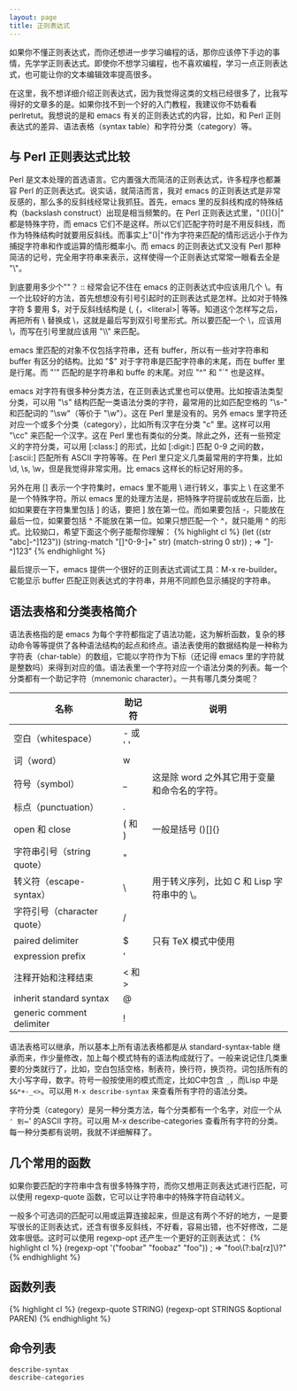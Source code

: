 ```yaml
---
layout: page
title: 正则表达式
---
```


如果你不懂正则表达式，而你还想进一步学习编程的话，那你应该停下手边的事情，先学学正则表达式。即使你不想学习编程，也不喜欢编程，学习一点正则表达式，也可能让你的文本编辑效率提高很多。

在这里，我不想详细介绍正则表达式，因为我觉得这类的文档已经很多了，比我写得好的文章多的是。如果你找不到一个好的入门教程，我建议你不妨看看 perlretut。我想说的是和 emacs 有关的正则表达式的内容，比如，和 Perl 正则表达式的差异、语法表格（syntax table）和字符分类（category）等。

## 与 Perl 正则表达式比较 ##

Perl 是文本处理的首选语言。它内置强大而简洁的正则表达式，许多程序也都兼容 Perl 的正则表达式。说实话，就简洁而言，我对 emacs 的正则表达式是非常反感的，那么多的反斜线经常让我抓狂。首先，emacs 里的反斜线构成的特殊结构（backslash construct）出现是相当频繁的。在 Perl 正则表达式里，"()[]{}|" 都是特殊字符，而 emacs 它们不是这样。所以它们匹配字符时是不用反斜线，而作为特殊结构时就要用反斜线。而事实上"()|"作为字符来匹配的情形远远小于作为捕捉字符串和作或运算的情形概率小。而 emacs 的正则表达式又没有 Perl 那种简洁的记号，完全用字符串来表示，这样使得一个正则表达式常常一眼看去全是 "\\"。

到底要用多少个"\"？ :: 经常会记不住在 emacs 的正则表达式中应该用几个 \。有一个比较好的方法，首先想想没有引号引起时的正则表达式是怎样。比如对于特殊字符 $ 要用 \$，对于反斜线结构是 \(, \{，\<literal>|</literal> 等等。知道这个怎样写之后，再把所有 \ 替换成 \\，这就是最后写到双引号里形式。所以要匹配一个 \，应该用 \\，而写在引号里就应该用 "\\\\" 来匹配。

emacs 里匹配的对象不仅包括字符串，还有 buffer，所以有一些对字符串和 buffer 有区分的结构。比如 "$" 对于字符串是匹配字符串的末尾，而在 buffer 里是行尾。而 "\'" 匹配的是字符串和 buffe 的末尾。对应 "^" 和 "\`" 也是这样。

emacs 对字符有很多种分类方法，在正则表达式里也可以使用。比如按语法类型分类，可以用 "\s" 结构匹配一类语法分类的字符，最常用的比如匹配空格的 "\s-" 和匹配词的 "\sw"（等价于 "\w"）。这在 Perl 里是没有的。另外 emacs 里字符还对应一个或多个分类（category），比如所有汉字在分类 "c" 里。这样可以用 "\cc" 来匹配一个汉字。这在 Perl 里也有类似的分类。除此之外，还有一些预定义的字符分类，可以用 [:class:] 的形式，比如 [:digit:] 匹配 0-9 之间的数，[:ascii:] 匹配所有 ASCII 字符等等。在 Perl 里只定义几类最常用的字符集，比如 \d, \s, \w，但是我觉得非常实用。比 emacs 这样长的标记好用的多。

另外在用 [] 表示一个字符集时，emacs 里不能用 \ 进行转义，事实上 \ 在这里不是一个特殊字符。所以 emacs 里的处理方法是，把特殊字符提前或放在后面，比如如果要在字符集里包括 ] 的话，要把 ] 放在第一位。而如果要包括 -，只能放在最后一位，如果要包括 ^ 不能放在第一位。如果只想匹配一个 ^，就只能用 \^ 的形式。比较拗口，希望下面这个例子能帮你理解：
{% highlight cl %}
(let ((str "abc]-^]123"))
  (string-match "[]^0-9-]+" str)
  (match-string 0 str))                 ; => "]-^]123"
{% endhighlight %}

最后提示一下，emacs 提供一个很好的正则表达式调试工具：M-x re-builder。它能显示 buffer 匹配正则表达式的字符串，并用不同颜色显示捕捉的字符串。

## 语法表格和分类表格简介 ##

语法表格指的是 emacs 为每个字符都指定了语法功能，这为解析函数，复杂的移动命令等等提供了各种语法结构的起点和终点。语法表使用的数据结构是一种称为字符表（char-table）的数组，它能以字符作为下标（还记得 emacs 里的字符就是整数吗）来得到对应的值。语法表里一个字符对应一个语法分类的列表。每一个分类都有一个助记字符（mnemonic character）。一共有哪几类分类呢？

<table>
<thead>
<tr><th>名称</th><th>助记符</th><th>说明</th></tr>
</thead>
<tbody>
<tr><td>空白（whitespace）</td><td>- 或 ' '</td><td></td></tr>
<tr><td>词（word）</td><td>w</td><td></td></tr>
<tr><td>符号（symbol）</td><td>_</td><td>这是除 word 之外其它用于变量和命令名的字符。</td></tr>
<tr><td>标点（punctuation）</td><td>.</td><td></td></tr>
<tr><td>open 和 close</td><td>( 和 )</td><td>一般是括号 ()[]{}</td></tr>
<tr><td>字符串引号（string quote）</td><td>&quot;</td><td></td></tr>
<tr><td>转义符（escape-syntax）</td><td>\</td><td>用于转义序列，比如 C 和 Lisp 字符串中的 \。</td></tr>
<tr><td>字符引号（character quote）</td><td>/</td><td></td></tr>
<tr><td>paired delimiter</td><td>$</td><td>只有 TeX 模式中使用</td></tr>
<tr><td>expression prefix</td><td>'</td><td></td></tr>
<tr><td>注释开始和注释结束</td><td>&lt; 和 &gt;</td><td></td></tr>
<tr><td>inherit standard syntax</td><td>@</td><td></td></tr>
<tr><td>generic comment delimiter</td><td>!</td><td></td></tr>
</tbody>
</table>

语法表格可以继承，所以基本上所有语法表格都是从 standard-syntax-table 继承而来，作少量修改，加上每个模式特有的语法构成就行了。一般来说记住几类重要的分类就行了，比如，空白包括空格，制表符，换行符，换页符。词包括所有的大小写字母，数字。符号一般按使用的模式而定，比如C中包含 `_`，而Lisp 中是 `$&*+-_<>`。可以用 `M-x describe-syntax` 来查看所有字符的语法分类。

字符分类（category）是另一种分类方法，每个分类都有一个名字，对应一个从 ` ' 到 `~' 的ASCII 字符。可以用 M-x describe-categories 查看所有字符的分类。每一种分类都有说明，我就不详细解释了。

## 几个常用的函数 ##

如果你要匹配的字符串中含有很多特殊字符，而你又想用正则表达式进行匹配，可以使用 regexp-quote 函数，它可以让字符串中的特殊字符自动转义。

一般多个可选词的匹配可以用或运算连接起来，但是这有两个不好的地方，一是要写很长的正则表达式，还含有很多反斜线，不好看，容易出错，也不好修改，二是效率很低。这时可以使用 regexp-opt 还产生一个更好的正则表达式：
{% highlight cl %}
(regexp-opt '("foobar" "foobaz" "foo")) ; => "foo\\(?:ba[rz]\\)?"
{% endhighlight %}

## 函数列表 ##
{% highlight cl %}
(regexp-quote STRING)
(regexp-opt STRINGS &optional PAREN)
{% endhighlight %}

## 命令列表 ##

    describe-syntax
    describe-categories


